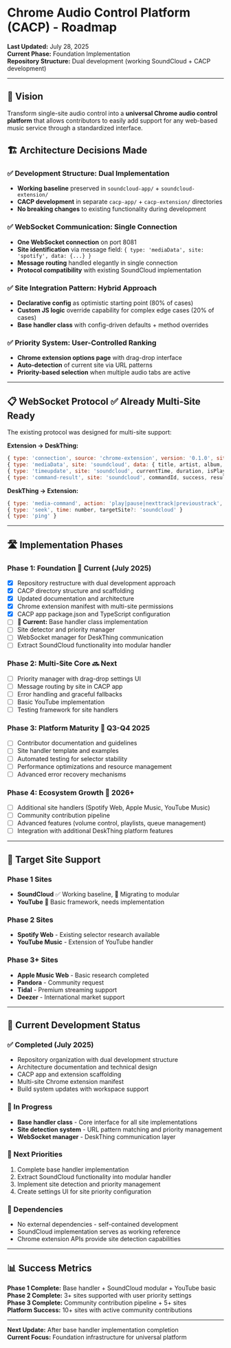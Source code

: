 # Chrome Audio Control Platform (CACP) - Roadmap

**Last Updated:** July 28, 2025  
**Current Phase:** Foundation Implementation  
**Repository Structure:** Dual development (working SoundCloud + CACP development)

---

## 🎯 **Vision**

Transform single-site audio control into a **universal Chrome audio control platform** that allows contributors to easily add support for any web-based music service through a standardized interface.

## 🏗️ **Architecture Decisions Made**

### **✅ Development Structure: Dual Implementation**
- **Working baseline** preserved in `soundcloud-app/` + `soundcloud-extension/`
- **CACP development** in separate `cacp-app/` + `cacp-extension/` directories
- **No breaking changes** to existing functionality during development

### **✅ WebSocket Communication: Single Connection**
- **One WebSocket connection** on port 8081
- **Site identification** via message field: `{ type: 'mediaData', site: 'spotify', data: {...} }`
- **Message routing** handled elegantly in single connection
- **Protocol compatibility** with existing SoundCloud implementation

### **✅ Site Integration Pattern: Hybrid Approach**
- **Declarative config** as optimistic starting point (80% of cases)
- **Custom JS logic** override capability for complex edge cases (20% of cases)
- **Base handler class** with config-driven defaults + method overrides

### **✅ Priority System: User-Controlled Ranking**
- **Chrome extension options page** with drag-drop interface
- **Auto-detection** of current site via URL patterns
- **Priority-based selection** when multiple audio tabs are active

---

## 📋 **WebSocket Protocol** ✅ **Already Multi-Site Ready**

The existing protocol was designed for multi-site support:

**Extension → DeskThing:**
```javascript
{ type: 'connection', source: 'chrome-extension', version: '0.1.0', site: 'soundcloud' }
{ type: 'mediaData', site: 'soundcloud', data: { title, artist, album, artwork, isPlaying } }
{ type: 'timeupdate', site: 'soundcloud', currentTime, duration, isPlaying }
{ type: 'command-result', site: 'soundcloud', commandId, success, result }
```

**DeskThing → Extension:**
```javascript
{ type: 'media-command', action: 'play|pause|nexttrack|previoustrack', id, targetSite?: 'soundcloud' }
{ type: 'seek', time: number, targetSite?: 'soundcloud' }
{ type: 'ping' }
```

---

## 🛣️ **Implementation Phases**

### **Phase 1: Foundation** 🔄 **Current (July 2025)**
- [x] Repository restructure with dual development approach
- [x] CACP directory structure and scaffolding
- [x] Updated documentation and architecture
- [x] Chrome extension manifest with multi-site permissions
- [x] CACP app package.json and TypeScript configuration
- [ ] **🎯 Current:** Base handler class implementation
- [ ] Site detector and priority manager
- [ ] WebSocket manager for DeskThing communication
- [ ] Extract SoundCloud functionality into modular handler

### **Phase 2: Multi-Site Core** 🔜 **Next**
- [ ] Priority manager with drag-drop settings UI
- [ ] Message routing by site in CACP app
- [ ] Error handling and graceful fallbacks
- [ ] Basic YouTube implementation
- [ ] Testing framework for site handlers

### **Phase 3: Platform Maturity** 🎯 **Q3-Q4 2025**
- [ ] Contributor documentation and guidelines
- [ ] Site handler template and examples
- [ ] Automated testing for selector stability
- [ ] Performance optimizations and resource management
- [ ] Advanced error recovery mechanisms

### **Phase 4: Ecosystem Growth** 🚀 **2026+**
- [ ] Additional site handlers (Spotify Web, Apple Music, YouTube Music)
- [ ] Community contribution pipeline
- [ ] Advanced features (volume control, playlists, queue management)
- [ ] Integration with additional DeskThing platform features

---

## 🎵 **Target Site Support**

### **Phase 1 Sites**
- **SoundCloud** ✅ Working baseline, 🔄 Migrating to modular
- **YouTube** 🔄 Basic framework, needs implementation

### **Phase 2 Sites**
- **Spotify Web** - Existing selector research available
- **YouTube Music** - Extension of YouTube handler

### **Phase 3+ Sites**
- **Apple Music Web** - Basic research completed
- **Pandora** - Community request
- **Tidal** - Premium streaming support
- **Deezer** - International market support

---

## 📝 **Current Development Status**

### **✅ Completed (July 2025)**
- Repository organization with dual development structure
- Architecture documentation and technical design
- CACP app and extension scaffolding
- Multi-site Chrome extension manifest
- Build system updates with workspace support

### **🔄 In Progress**
- **Base handler class** - Core interface for all site implementations
- **Site detection system** - URL pattern matching and priority management
- **WebSocket manager** - DeskThing communication layer

### **🎯 Next Priorities**
1. Complete base handler implementation
2. Extract SoundCloud functionality into modular handler
3. Implement site detection and priority management
4. Create settings UI for site priority configuration

### **🔗 Dependencies**
- No external dependencies - self-contained development
- SoundCloud implementation serves as working reference
- Chrome extension APIs provide site detection capabilities

---

## 📊 **Success Metrics**

**Phase 1 Complete:** Base handler + SoundCloud modular + YouTube basic  
**Phase 2 Complete:** 3+ sites supported with user priority settings  
**Phase 3 Complete:** Community contribution pipeline + 5+ sites  
**Platform Success:** 10+ sites with active community contributions

---

**Next Update:** After base handler implementation completion  
**Current Focus:** Foundation infrastructure for universal platform
